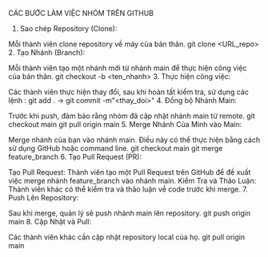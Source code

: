 CÁC BƯỚC LÀM VIỆC NHÓM TRÊN GITHUB

1. Sao chép Repository (Clone):

Mỗi thành viên clone repository về máy của bản thân. git clone <URL_repo>
2. Tạo Nhánh (Branch):

Mỗi thành viên tạo một nhánh mới từ nhánh main để thực hiện công việc của bản thân. git checkout -b <ten_nhanh>
3. Thực hiện công việc:

Các thành viên thực hiện thay đổi, sau khi hoàn tất kiểm tra, sử dụng các lệnh : git add .  -> git commit -m"<thay_doi>"
4. Đồng bộ Nhánh Main:

Trước khi push, đảm bảo rằng nhóm đã cập nhật nhánh main từ remote. git checkout main git pull origin main
5. Merge Nhánh Của Mình vào Main:

Merge nhánh của bạn vào nhánh main. Điều này có thể thực hiện bằng cách sử dụng GitHub hoặc command line. git checkout main git merge feature_branch
6. Tạo Pull Request (PR):

Tạo Pull Request: Thành viên tạo một Pull Request trên GitHub để đề xuất việc merge nhánh feature_branch vào nhánh main.
Kiểm Tra và Thảo Luận: Thành viên khác có thể kiểm tra và thảo luận về code trước khi merge.
7. Push Lên Repository:

Sau khi merge, quản lý sẽ push nhánh main lên repository. git push origin main
8. Cập Nhật và Pull:

Các thành viên khác cần cập nhật repository local của họ. git pull origin main

